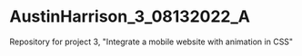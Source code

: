 # AustinHarrison_3_08132022_A
Repository for project 3, "Integrate a mobile website with animation in CSS"
